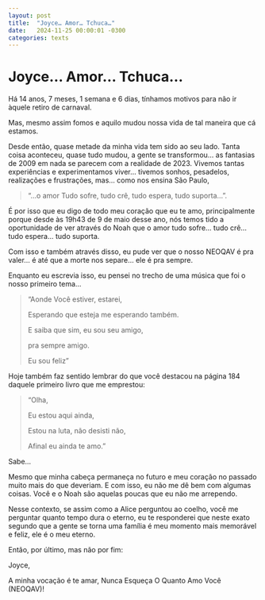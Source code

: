 ```yaml
---
layout: post
title:  "Joyce… Amor… Tchuca…"
date:   2024-11-25 00:00:01 -0300
categories: texts
---
```

# Joyce… Amor… Tchuca…

Há 14 anos, 7 meses, 1 semana e 6 dias, tínhamos motivos para não ir àquele retiro de carnaval.

Mas, mesmo assim fomos e aquilo mudou nossa vida de tal maneira que cá estamos.

Desde então, quase metade da minha vida tem sido ao seu lado. Tanta coisa aconteceu, quase tudo mudou, a gente se transformou… as fantasias de 2009 em nada se parecem com a realidade de 2023. Vivemos tantas experiências e experimentamos viver… 
tivemos sonhos, pesadelos, realizações e frustrações, mas… como nos ensina São Paulo, 

>“...o amor Tudo sofre, tudo crê, tudo espera, tudo suporta…”. 

É por isso que eu digo de todo meu coração que eu te amo, principalmente porque desde às 19h43 de 9 de maio desse ano, nós temos tido a oportunidade de ver através do Noah que o amor tudo sofre… tudo crê… tudo espera… tudo suporta.

Com isso e também através disso, eu pude ver que o nosso NEOQAV é pra valer… é até que a morte nos separe… ele é pra sempre.

Enquanto eu escrevia isso, eu pensei no trecho de uma música que foi o nosso primeiro tema…

>“Aonde Você estiver, estarei,
>
>Esperando que esteja me esperando também.
>
>E saiba que sim, eu sou seu amigo,
>
>pra sempre amigo.
>
>Eu sou feliz”

Hoje também faz sentido lembrar do que você destacou na página 184 daquele primeiro livro que me emprestou:

>“Olha, 
>
>Eu estou aqui ainda, 
>
>Estou na luta, não desisti não, 
>
>Afinal eu ainda te amo.”

Sabe… 

Mesmo que minha cabeça permaneça no futuro e meu coração no passado muito mais do que deveriam. E com isso, eu não me dê bem com algumas coisas. Você e o Noah são aquelas poucas que eu não me arrependo.

Nesse contexto, se assim como a Alice perguntou ao coelho, você me perguntar quanto tempo dura o eterno, eu te responderei que neste exato segundo que a gente se torna uma família é meu momento mais memorável e feliz, ele é o meu eterno.

Então, por último, mas não por fim:

Joyce, 

A minha vocação é te amar, Nunca Esqueça O Quanto Amo Você (NEOQAV)!

